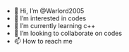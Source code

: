 - 👋 Hi, I’m @Warlord2005
- 👀 I’m interested in codes
- 🌱 I’m currently learning c++
- 💞️ I’m looking to collaborate on codes
- 📫 How to reach me

<!---
Warlord2005/Warlord2005 is a ✨ special ✨ repository because its `README.md` (this file) appears on your GitHub profile.
You can click the Preview link to take a look at your changes.
--->
